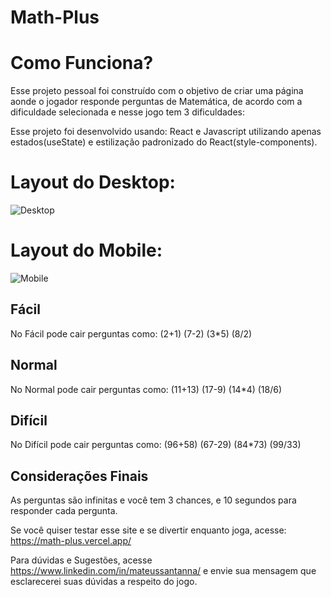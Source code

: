 # Math-Plus
# Como Funciona?

Esse projeto pessoal foi construído com o objetivo de criar uma página aonde o jogador responde perguntas de Matemática, de acordo com a dificuldade selecionada e nesse jogo tem 3 dificuldades:

Esse projeto foi desenvolvido usando: React e Javascript utilizando apenas estados(useState) e estilização padronizado do React(style-components).

# Layout do Desktop:
![Desktop](https://github.com/user-attachments/assets/e04df025-3cd0-49e6-bfd2-ff8545ae7132)


# Layout do Mobile:
![Mobile](https://github.com/user-attachments/assets/95f44031-dfd3-497e-bbb5-58888822e3c7)


## Fácil


No Fácil pode cair perguntas como: 
(2+1)
(7-2)
(3*5)
(8/2)

## Normal

No Normal pode cair perguntas como: 
(11+13)
(17-9)
(14*4)
(18/6)

## Difícil

No Difícil pode cair perguntas como: 
(96+58)
(67-29)
(84*73)
(99/33)

## Considerações Finais

As perguntas são infinitas e você tem 3 chances, e 10 segundos para responder cada pergunta.

Se você quiser testar esse site e se divertir enquanto joga, acesse: https://math-plus.vercel.app/

Para dúvidas e Sugestões, acesse https://www.linkedin.com/in/mateussantanna/ e envie sua mensagem que esclarecerei suas dúvidas a respeito do jogo.

